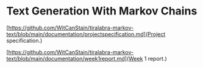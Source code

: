 # Text Generation With Markov Chains

[https://github.com/WitCanStain/tiralabra-markov-text/blob/main/documentation/projectspecification.md](Project specification.)

[https://github.com/WitCanStain/tiralabra-markov-text/blob/main/documentation/week1report.md](Week 1 report.)
